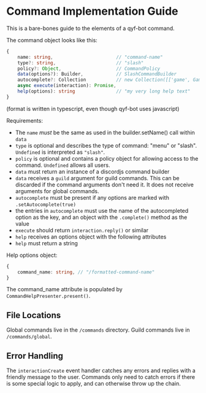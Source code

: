 # Command Implementation Guide

This is a bare-bones guide to the elements of a qyf-bot command.

The command object looks like this:

```ts
{
    name: string,                       // "command-name"
    type?: string,                      // "slash"
    policy?: Object,                    // CommandPolicy
    data(options?): Builder,            // SlashCommandBuilder
    autocomplete?: Collection           // new Collection([['game', GameNameCompleter]])
    async execute(interaction): Promise,
    help(options): string               // "my very long help text"
}
```

(format is written in typescript, even though qyf-bot uses javascript)

Requirements:

* The `name` *must* be the same as used in the builder.setName() call within `data`
* `type` is optional and describes the type of command: "menu" or "slash". `Undefined` is interpreted as `"slash"`.
* `policy` is optional and contains a policy object for allowing access to the command. `Undefined` allows all users.
* `data` must return an instance of a discordjs command builder
* `data` receives a `guild` argument for guild commands. This can be discarded if the command arguments don't need it. It does not receive arguments for global commands.
* `autocomplete` must be present if any options are marked with `.setAutocomplete(true)`
* the entries in `autocomplete` must use the name of the autocompleted option as the key, and an object with the `.complete()` method as the value
* `execute` should return `interaction.reply()` or similar
* `help` receives an options object with the following attributes
* `help` must return a string

Help options object:

```ts
{
    command_name: string, // "/formatted-command-name"
}
```

The command_name attribute is populated by `CommandHelpPresenter.present()`.

## File Locations

Global commands live in the `/commands` directory. Guild commands live in `/commands/global`.

## Error Handling

The `interactionCreate` event handler catches any errors and replies with a friendly message to the user. Commands only need to catch errors if there is some special logic to apply, and can otherwise throw up the chain.

